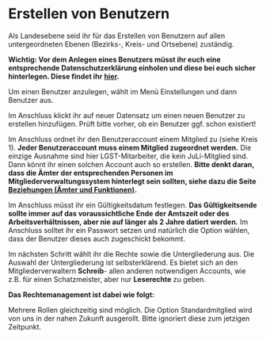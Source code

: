 ﻿# Erstellen von Benutzern

Als Landesebene seid ihr für das Erstellen von Benutzern auf allen untergeordneten Ebenen (Bezirks-, Kreis- und Ortsebene) zuständig.

**Wichtig: Vor dem Anlegen eines Benutzers müsst ihr euch eine entsprechende Datenschutzerklärung einholen und diese bei euch sicher hinterlegen. Diese findet ihr** [**hier**](https://docs.julis.de/mitgliederverwaltungssystem/einfuhrung/allgemeines/datenschutz)**.**

Um einen Benutzer anzulegen, wählt im Menü Einstellungen und dann Benutzer aus.

Im Anschluss klickt ihr auf neuer Datensatz um einen neuen Benutzer zu erstellen hinzufügen. Prüft bitte vorher, ob ein Benutzer ggf. schon existiert!

Im Anschluss ordnet ihr den Benutzeraccount einem Mitglied zu (siehe Kreis 1). **Jeder Benutzeraccount muss einem Mitglied zugeordnet werden.** Die einzige Ausnahme sind hier LGST-Mitarbeiter, die kein JuLi-Mitglied sind. Dann könnt ihr einen solchen Account auch so erstellen. **Bitte denkt daran, dass die Ämter der entsprechenden Personen im Mitgliederverwaltungssystem hinterlegt sein sollten, siehe dazu die Seite** [**Beziehungen (Ämter und Funktionen)**](https://docs.julis.de/mitgliederverwaltungssystem/mitglieder/beziehungen-amter-und-funktionen)**.**

Im Anschluss müsst ihr ein Gültigkeitsdatum festlegen. **Das Gültigkeitsende sollte immer auf das voraussichtliche Ende der Amtszeit oder des Arbeitsverhältnissen, aber nie auf länger als 2 Jahre datiert werden.** Im Anschluss solltet ihr ein Passwort setzen und natürlich die Option wählen, dass der Benutzer dieses auch zugeschickt bekommt.

Im nächsten Schritt wählt ihr die Rechte sowie die Untergliederung aus. Die Auswahl der Untergliederung ist selbsterklärend. Es bietet sich an den Mitgliederverwaltern **Schreib**- allen anderen notwendigen Accounts, wie z.B. für einen Schatzmeister, aber nur **Leserechte** zu geben.

**Das Rechtemanagement ist dabei wie folgt:**

Mehrere Rollen gleichzeitig sind möglich. Die Option Standardmitglied wird von uns in der nahen Zukunft ausgerollt. Bitte ignoriert diese zum jetzigen Zeitpunkt.

